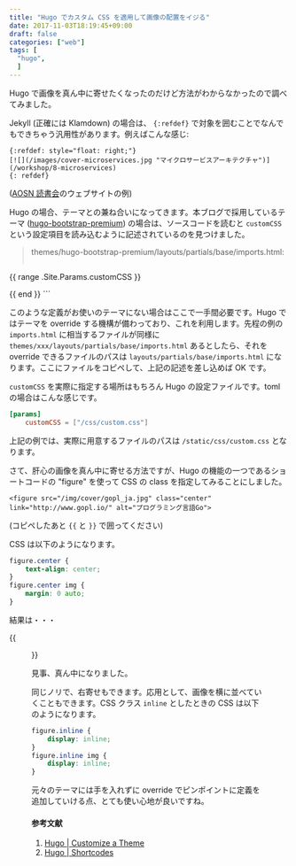 ```yaml
---
title: "Hugo でカスタム CSS を適用して画像の配置をイジる"
date: 2017-11-03T18:19:45+09:00
draft: false
categories: ["web"]
tags: [
  "hugo",
  ]
---
```


Hugo で画像を真ん中に寄せたくなったのだけど方法がわからなかったので調べてみました。

Jekyll (正確には Klamdown) の場合は、 `{:refdef}` で対象を囲むことでなんでもできちゃう汎用性があります。例えばこんな感じ:

```
{:refdef: style="float: right;"}
[![](/images/cover-microservices.jpg "マイクロサービスアーキテクチャ")](/workshop/8-microservices)
{: refdef}
```

([AOSN 読書会](https://aosn.github.io)のウェブサイトの例)

Hugo の場合、テーマとの兼ね合いになってきます。本ブログで採用しているテーマ ([hugo-bootstrap-premium](https://github.com/appernetic/hugo-bootstrap-premium)) の場合は、ソースコードを読むと `customCSS` という設定項目を読み込むように記述されているのを見つけました。

> themes/hugo-bootstrap-premium/layouts/partials/base/imports.html:
> ```
{{ range .Site.Params.customCSS }}
<link rel="stylesheet" href="{{ . | absURL}}">
{{ end }}
```

このような定義がお使いのテーマにない場合はここで一手間必要です。Hugo ではテーマを override する機構が備わっており、これを利用します。先程の例の `imports.html` に相当するファイルが同様に `themes/xxx/layouts/partials/base/imports.html` あるとしたら、それを override できるファイルのパスは `layouts/partials/base/imports.html` になります。ここにファイルをコピペして、上記の記述を差し込めば OK です。

`customCSS` を実際に指定する場所はもちろん Hugo の設定ファイルです。toml の場合はこんな感じです。

```toml
[params]
	customCSS = ["/css/custom.css"]
```

上記の例では、実際に用意するファイルのパスは `/static/css/custom.css` となります。

さて、肝心の画像を真ん中に寄せる方法ですが、Hugo の機能の一つであるショートコードの "figure" を使って CSS の class を指定してみることにしました。

```
<figure src="/img/cover/gopl_ja.jpg" class="center" link="http://www.gopl.io/" alt="プログラミング言語Go">
```

(コピペしたあと `{{` と `}}` で囲ってください)

CSS は以下のようになります。

```css
figure.center {
    text-align: center;
}
figure.center img {
    margin: 0 auto;
}
```

結果は・・・

{{<figure src="/img/ss/centering-hugo-fig.png" class="center" alt="centering" width="80%">}}

見事、真ん中になりました。

同じノリで、右寄せもできます。応用として、画像を横に並べていくこともできます。CSS クラス `inline` としたときの CSS は以下のようになります。

```css
figure.inline {
    display: inline;
}
figure.inline img {
    display: inline;
}
```

元々のテーマには手を入れずに override でピンポイントに定義を追加していける点、とても使い心地が良いですね。

#### 参考文献

1. [Hugo  | Customize a Theme](https://gohugo.io/themes/customizing/)
2. [Hugo  | Shortcodes](https://gohugo.io/content-management/shortcodes/)